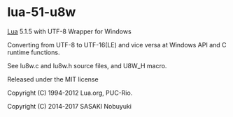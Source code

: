 lua-51-u8w
======

[Lua](https://www.lua.org/) 5.1.5 with UTF-8 Wrapper for Windows

Converting from UTF-8 to UTF-16(LE) and vice versa at Windows API and C runtime functions.

See lu8w.c and lu8w.h source files, and U8W_H macro.

Released under the MIT license

Copyright (C) 1994-2012 Lua.org, PUC-Rio.

Copyright (C) 2014-2017 SASAKI Nobuyuki
